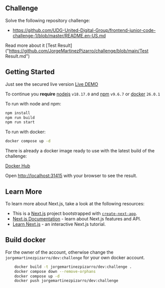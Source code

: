 ## Challenge

Solve the following repository challenge:

- https://github.com/UDG-United-Digital-Group/frontend-junior-code-challenge-1/blob/master/README.en-US.md

Read more about it [Test Result]("https://github.com/JorgeMartinezPizarro/challenge/blob/main/Test Result.md")

## Getting Started

Just see the secured live version [Live DEMO](https://dev.ideniox.com)

To continue you **require** [nodejs](https://nodejs.org/en) `v18.17.0` and [npm](https://npm.org) `v9.6.7` or [docker](https://docker.com) `26.0.1`

To run with node and npm:

```bash
npm install
npm run build
npm run start
```

To run with docker:

```bash
docker compose up -d
```

There is already a docker image ready to use with the latest build of the challenge:

[Docker Hub](https://hub.docker.com/repository/docker/jorgemartinezpizarro/dev/tags)

Open [http://localhost:31415](http://localhost:31415) with your browser to see the result.

## Learn More

To learn more about Next.js, take a look at the following resources:

- This is a [Next.js](https://nextjs.org/) project bootstrapped with [`create-next-app`](https://github.com/vercel/next.js/tree/canary/packages/create-next-app).
- [Next.js Documentation](https://nextjs.org/docs) - learn about Next.js features and API.
- [Learn Next.js](https://nextjs.org/learn) - an interactive Next.js tutorial.

## Build docker

For the owner of the account, otherwise change the `jorgemartinezpizarro/dev:challenge` for your own docker account.

```bash
    docker build -t jorgemartinezpizarro/dev:challenge . 
    docker compose down --remove-orphans
    docker compose up -d
    docker push jorgemartinezpizarro/dev:challenge
```
